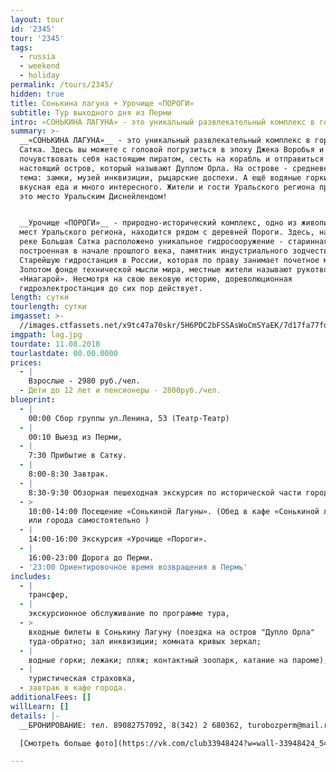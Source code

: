 ```yaml
---
layout: tour
id: '2345'
tour: '2345'
tags:
  - russia
  - weekend
  - holiday
permalink: /tours/2345/
hidden: true
title: Сонькина лагуна + Урочище «ПОРОГИ»
subtitle: Тур выходного дня из Перми
intro: «СОНЬКИНА ЛАГУНА» - это уникальный развлекательный комплекс в городе Сатка.
summary: >-
  __«СОНЬКИНА ЛАГУНА»__ - это уникальный развлекательный комплекс в городе
  Сатка. Здесь вы можете с головой погрузиться в эпоху Джека Воробья и
  почувствовать себя настоящим пиратом, сесть на корабль и отправиться на
  настоящий остров, который называют Дуплом Орла. На острове - средневековая
  тема: замки, музей инквизиции, рыцарские доспехи. А ещё водяные горки, пляж,
  вкусная еда и много интересного. Жители и гости Уральского региона прозвали
  это место Уральским Диснейлендом!


  __Урочище «ПОРОГИ»__ - природно-исторический комплекс, одно из живописнейших
  мест Уральского региона, находится рядом с деревней Пороги. Здесь, на горной
  реке Большая Сатка расположено уникальное гидросооружение - старинная плотина,
  построенная в начале прошлого века, памятник индустриального зодчества.
  Старейшую гидростанция в России, которая по праву занимает почетное место в
  Золотом фонде технической мысли мира, местные жители называют рукотворной
  «Ниагарой». Несмотря на свою вековую историю, дореволюционная
  гидроэлектростанция до сих пор действует.
length: сутки
tourlength: сутки
imgasset: >-
  //images.ctfassets.net/x9tc47a70skr/5H6PDC2bFSSAsWoCmSYaEK/7d17fa77fdb943978d86f27037424d16/lag.jpg
imgpath: lag.jpg
tourdate: 11.08.2018
tourlastdate: 00.00.0000
prices:
  - |
    Взрослые - 2980 руб./чел.
  - Дети до 12 лет и пенсионеры - 2800руб./чел.
blueprint:
  - |
    00:00 Сбор группы ул.Ленина, 53 (Театр-Театр) 
  - |
    00:10 Выезд из Перми, 
  - |
    7:30 Прибытие в Сатку. 
  - |
    8:00-8:30 Завтрак. 
  - |
    8:30-9:30 Обзорная пешеходная экскурсия по исторической части города Сатка. 
  - >
    10:00-14:00 Посещение «Сонькиной Лагуны». (Обед в кафе «Сонькиной лагуны»
    или города самостоятельно )
  - |
    14:00-16:00 Экскурсия «Урочище «Пороги».
  - |
    16:00-23:00 Дорога до Перми. 
  - '23:00 Ориентировочное время возвращения в Пермь'
includes:
  - |
    трансфер, 
  - |
    экскурсионное обслуживание по программе тура, 
  - >
    входные билеты в Сонькину Лагуну (поездка на остров "Дупло Орла"
    туда-обратно; зал инквизиции; комната кривых зеркал; 
  - |
    водные горки; лежаки; пляж; контактный зоопарк, катание на пароме), 
  - |
    туристическая страховка, 
  - завтрак в кафе города.
additionalFees: []
willLearn: []
details: |-
  __БРОНИРОВАНИЕ: тел. 89082757092, 8(342) 2 680362, turobozperm@mail.ru__

  [Смотреть больше фото](https://vk.com/club33948424?w=wall-33948424_5493%2Fall)

---
```

